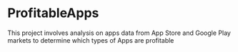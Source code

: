 # ProfitableApps
This project involves analysis on apps data from App Store and Google Play markets to determine which types of Apps are profitable

